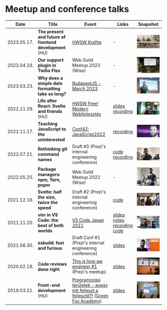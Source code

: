 # Meetup and conference talks

| Date | Title                                                   | Event                                                                                                                                                                       | Links | Snapshot                                  |
|-|---------------------------------------------------------|-----------------------------------------------------------------------------------------------------------------------------------------------------------------------------|-|-------------------------------------------|
| 2023.05.17. | **The present and future of frontend development** (HU) | [HWSW Kraftie](https://rendezveny.hwsw.hu/kraftie/3/web-frontend-fejlesztes-fejleszto-jelene-jovoje-munka-karrier-meetup)                                                   | - | ![](img/2023-05-17-hwsw-kraftie.png)      |
| 2023.04.19. | **Our support plugin in Twilio Flex**                   | Web Guild Meetup 2023 (Wise)                                                                                                                                                | - | ![](img/2023-04-19-wise-support.png)      |
| 2023.03.23. | **Why does a simple date formatting take so long?**     | [BudapestJS - March 2023](https://www.meetup.com/budapest-js/events/291532531/)                                                                                             | - | ![](img/2023-03-24-budapestjs.png)        |
| 2022.11.29. | **Life after React: Svelte and friends** (HU)           | [HWSW Free! Modern Webfejlesztés](https://rendezveny.hwsw.hu/free/83/webfejlesztes-meetup)                                                                                  | [slides](https://endreymarcell.hu/presents/hwsw-2022-11)<br>[recording](https://www.youtube.com/watch?v=T4r6vYs3wlc) | ![](img/2022-11-29-svelte.png)            |
| 2022.11.17. | **Teaching JavaScript to the uninterested**             | [Conf42: JavaScript2022](https://www.conf42.com/js2022)                                                                                                                     | [recording](https://www.youtube.com/watch?v=FHM0WToMnSE) | ![](img/2022-11-17-teaching-js.png)       |
| 2022.07.21. | **Rethinking git command names**                        | Draft #3 (Prezi's internal engineering conference)                                                                                                                          | [code](https://github.com/endreymarcell/git-sane)<br/>[recording](https://youtu.be/91J19QG5pzo) | ![](img/2022-07-21-git-sane.png)          |
| 2022.05.25. | **Package managers: npm, Yarn, pnpm**                   | Web Guild Meetup 2022 (Wise)                                                                                                                                                | - | ![](img/2022-05-26-package-managers.jpg)  |
| 2021.12.16. | **Svelte: half the size, twice the speed**              | Draft #2 (Prezi's internal engineering conference)                                                                                                                          | [code](https://github.com/endreymarcell/svelte-half-twice) | ![](img/2021-12-16-svelte-half-twice.png) |
| 2021.11.20. | **vim in VS Code: the best of both worlds**             | [VS Code Japan 2021](https://vscodejp.github.io/conf2021/en/)                                                                                                               | [slides](https://prezi.com/view/WyTKgyN0lBwcKcUgZUab/)<br/>[notes](https://github.com/endreymarcell/dicta/blob/master/getting-started-with-vim.md)<br/>[recording](https://youtu.be/f83bAeiH9qA)<br/>[code](https://github.com/endreymarcell/dicta) | ![](img/2021-11-20-vim-in-vscode.png)     |
| 2021.06.30. | **esbuild: fast and furious**                           | Draft Conf #1 (Prezi's internal engineering conference)                                                                                                                     | [slides](https://prezi.com/view/RXhtnaGOzB6laSRHxb91/) | ![](img/2021-06-30-esbuild.png)           |
| 2020.02.18. | **Code reviews done right**                             | [This is how we engineer #1](https://www.meetup.com/prezi-product-talks-budapest/events/268533401/) (Prezi's meetup)                                                        | [slides](https://prezi.com/view/e8igpKuVtMU6CV6DqYPc/) | ![](img/2020-02-18-code-reviews.png)      |
| 2019.03.21. | **Front-end development** (HU)                          | [Programozási területek - avagy mit fejleszt a fejlesztő?!](https://www.facebook.com/events/272773073616894) ([Green Fox Academy](https://www.greenfoxacademy.com/en/home)) | [slides](https://prezi.com/view/IOzfJt9DhzPkOVNE0Y0U/) | ![](img/2019-03-21-front-end.png)         |
